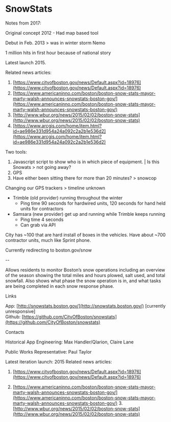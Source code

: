 # SnowStats

Notes from 2017:

Original concept 2012 - Had map based tool

Debut in Feb. 2013 &gt; was in winter storm Nemo

1 million hits in first hour because of national story

Latest launch 2015.

Related news articles:

1. [https://www.cityofboston.gov/news/Default.aspx?id=18976](https://www.cityofboston.gov/news/Default.aspx?id=18976)
2. [https://www.americaninno.com/boston/boston-snow-stats-mayor-marty-walsh-announces-snowstats-boston-gov/](https://www.americaninno.com/boston/boston-snow-stats-mayor-marty-walsh-announces-snowstats-boston-gov/)
3. [http://www.wbur.org/news/2015/02/02/boston-snow-stats](http://www.wbur.org/news/2015/02/02/boston-snow-stats)
4. [https://www.arcgis.com/home/item.html?id=ae986e331d954a24a092c2a2b1e536d2](https://www.arcgis.com/home/item.html?id=ae986e331d954a24a092c2a2b1e536d2)

Two tools:

1. Javascript script to show who is in which piece of equipment. \| Is this Snowats &gt; not going away?
2. GPS
3. Have either been sitting there for more than 20 minutes? &gt; snowcop

Changing our GPS trackers &gt; timeline unknown

* Trimble \(old provider\) running throughout the winter
  * Ping time 90 seconds for hardwired units, 120 seconds for hand held units for contractors
* Samsara \(new provider\) get up and running while Trimble keeps running
  * Ping time 4 seconds
  * Can grab via API

City has ~100 that are hard install of boxes in the vehicles. Have about ~700 contractor units, much like Sprint phone.

Currently redirecting to boston.gov/snow



--

Allows residents to monitor Boston’s snow operations including an overview of the season showing the total miles and hours plowed, salt used, and total snowfall. Also shows what phase the snow operation is in, and what tasks are being completed in each snow response phase.

Links

App: [http://snowstats.boston.gov/](http://snowstats.boston.gov/) \[currently unresponsive\]   
Github: [https://github.com/CityOfBoston/snowstats](https://github.com/CityOfBoston/snowstats)

Contacts

Historical App Engineering: Max Handler/Qlarion, Claire Lane 

Public Works Representative: Paul Taylor

Latest iteration launch: 2015 Related news articles: 

1. [https://www.cityofboston.gov/news/Default.aspx?id=18976](https://www.cityofboston.gov/news/Default.aspx?id=18976) 

2. [https://www.americaninno.com/boston/boston-snow-stats-mayor-marty-walsh-announces-snowstats-boston-gov/](https://www.americaninno.com/boston/boston-snow-stats-mayor-marty-walsh-announces-snowstats-boston-gov/) 3. [http://www.wbur.org/news/2015/02/02/boston-snow-stats](http://www.wbur.org/news/2015/02/02/boston-snow-stats)

